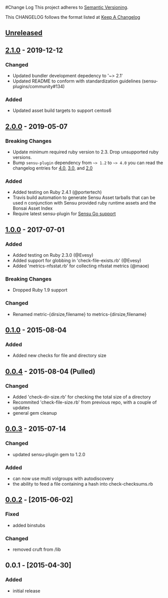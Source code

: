 #Change Log
This project adheres to [Semantic Versioning](http://semver.org/).

This CHANGELOG follows the format listed at [Keep A Changelog](http://keepachangelog.com/)

## [Unreleased]

## [2.1.0] - 2019-12-12
### Changed
- Updated bundler development depedency to '~> 2.1'
- Updated README to conform with standardization guidelines (sensu-plugins/community#134)

### Added
- Updated asset build targets to support centos6

## [2.0.0] - 2019-05-07
### Breaking Changes
- Update minimum required ruby version to 2.3. Drop unsupported ruby versions.
- Bump `sensu-plugin` dependency from `~> 1.2` to `~> 4.0` you can read the changelog entries for [4.0](https://github.com/sensu-plugins/sensu-plugin/blob/master/CHANGELOG.md#400---2018-02-17), [3.0](https://github.com/sensu-plugins/sensu-plugin/blob/master/CHANGELOG.md#300---2018-12-04), and [2.0](https://github.com/sensu-plugins/sensu-plugin/blob/master/CHANGELOG.md#v200---2017-03-29)

### Added
- Added testing on Ruby 2.4.1 (@portertech)
- Travis build automation to generate Sensu Asset tarballs that can be used n conjunction with Sensu provided ruby runtime assets and the Bonsai Asset Index
- Require latest sensu-plugin for [Sensu Go support](https://github.com/sensu-plugins/sensu-plugin#sensu-go-enablement)

## [1.0.0] - 2017-07-01
### Added
- Added testing on Ruby 2.3.0 (@Evesy)
- Added support for globbing in 'check-file-exists.rb' (@Evesy)
- Added 'metrics-nfsstat.rb' for collecting nfsstat metrics (@maoe)

### Breaking Changes
- Dropped Ruby 1.9 support

### Changed
- Renamed metric-{dirsize,filename} to metrics-{dirsize,filename}

## [0.1.0] - 2015-08-04
### Added
- Added new checks for file and directory size

## [0.0.4] - 2015-08-04 (Pulled)
### Changed
- Added 'check-dir-size.rb' for checking the total size of a directory
- Recommited 'check-file-size.rb' from previous repo, with a couple of updates
- general gem cleanup

## [0.0.3] - 2015-07-14
### Changed
- updated sensu-plugin gem to 1.2.0

### Added
- can now use multi volgroups with autodiscovery
- the ability to feed a file containing a hash into check-checksums.rb

## [0.0.2] - [2015-06-02]
### Fixed
- added binstubs

### Changed
- removed cruft from /lib

## 0.0.1 - [2015-04-30]
### Added
- initial release

[Unreleased]: https://github.com/sensu-plugins/sensu-plugins-filesystem-checks/compare/2.1.0...HEAD
[2.1.0]: https://github.com/sensu-plugins/sensu-plugins-filesystem-checks/compare/2.0.0...2.1.0
[2.0.0]: https://github.com/sensu-plugins/sensu-plugins-filesystem-checks/compare/1.0.0...2.0.0
[1.0.0]: https://github.com/sensu-plugins/sensu-plugins-filesystem-checks/compare/0.0.4...1.0.0
[0.1.0]: https://github.com/sensu-plugins/sensu-plugins-filesystem-checks/compare/0.0.3...0.0.4
[0.0.4]: https://github.com/sensu-plugins/sensu-plugins-filesystem-checks/compare/0.0.3...0.0.4
[0.0.3]: https://github.com/sensu-plugins/sensu-plugins-filesystem-checks/compare/0.0.2...0.0.3
[0.0.2]: https://github.com/sensu-plugins/sensu-plugins-filesystem-checks/compare/0.0.1...0.0.2
